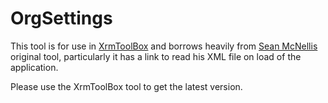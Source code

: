 # OrgSettings

This tool is for use in [XrmToolBox](https://www.xrmtoolbox.com/) and borrows heavily from [Sean McNellis](https://github.com/seanmcne/OrgDbOrgSettings/) original tool, particularly it has a link to read his XML file on load of the application.

Please use the XrmToolBox tool to get the latest version.
